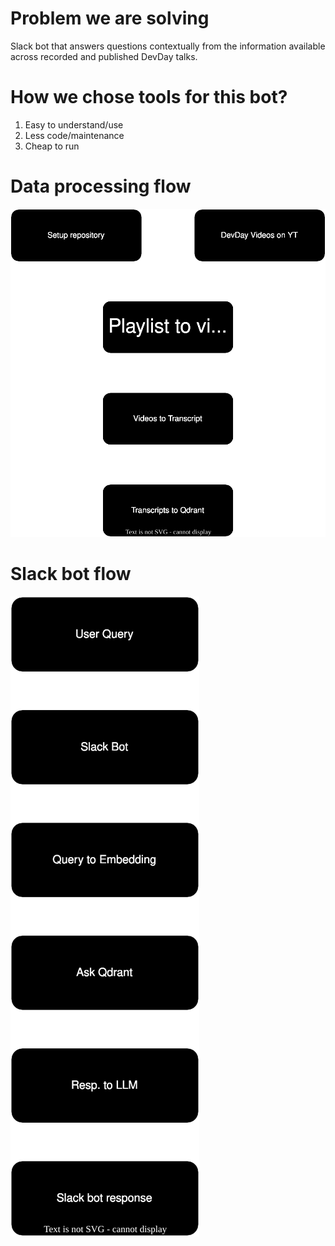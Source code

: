 # Problem we are solving
Slack bot that answers questions contextually from the information available across recorded and published DevDay talks.

# How we chose tools for this bot?

1. Easy to understand/use
2. Less code/maintenance
3. Cheap to run

# Data processing flow

![data-processing-flow](images/data-processing-flow.svg)

# Slack bot flow

![bot-flow](images/bot-flow.svg)
